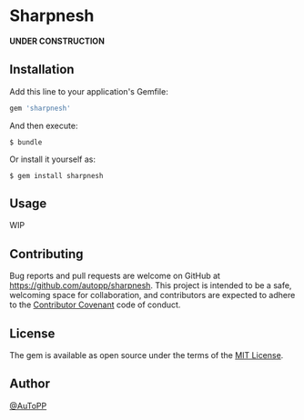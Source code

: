 # Sharpnesh

**UNDER CONSTRUCTION**

## Installation

Add this line to your application's Gemfile:

```ruby
gem 'sharpnesh'
```

And then execute:

    $ bundle

Or install it yourself as:

    $ gem install sharpnesh

## Usage

WIP

## Contributing

Bug reports and pull requests are welcome on GitHub at https://github.com/autopp/sharpnesh. This project is intended to be a safe, welcoming space for collaboration, and contributors are expected to adhere to the [Contributor Covenant](http://contributor-covenant.org) code of conduct.

## License

The gem is available as open source under the terms of the [MIT License](https://opensource.org/licenses/MIT).

## Author

[@AuToPP](https://twitter.com/AuToPP)
